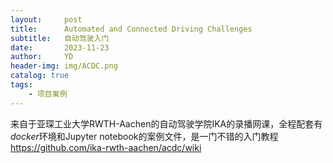 ```yaml
---
layout:     post
title:      Automated and Connected Driving Challenges
subtitle:   自动驾驶入门
date:       2023-11-23
author:     YD
header-img: img/ACDC.png
catalog: true
tags:
    - 项目案例
---
```

来自于亚琛工业大学RWTH-Aachen的自动驾驶学院IKA的录播网课，全程配套有$docker$环境和Jupyter notebook的案例文件，是一门不错的入门教程
https://github.com/ika-rwth-aachen/acdc/wiki
